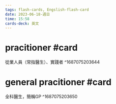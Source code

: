 ```yaml
---
tags: flash-cards, Engslish-flash-card
date: 2023-06-18-週日
time: 15:58
cards-deck: 英文
---
```


# pracitioner #card 
從業人員（常指醫生）、實踐者
^1687075203644

# general pracitioner #card 
全科醫生，簡稱GP
^1687075203650
